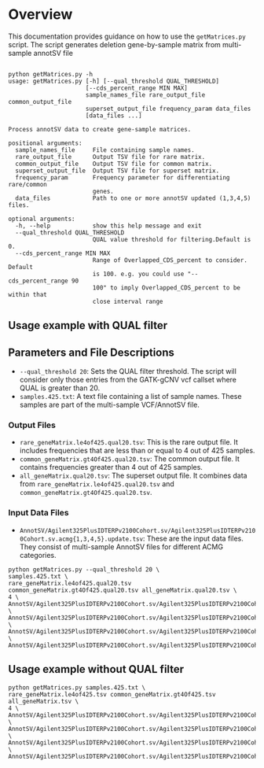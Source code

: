 # Overview

This documentation provides guidance on how to use the `getMatrices.py` script. The script generates deletion gene-by-sample matrix from  multi-sample annotSV file
 
```
 
python getMatrices.py -h
usage: getMatrices.py [-h] [--qual_threshold QUAL_THRESHOLD]
                      [--cds_percent_range MIN MAX]
                      sample_names_file rare_output_file common_output_file
                      superset_output_file frequency_param data_files
                      [data_files ...]

Process annotSV data to create gene-sample matrices.

positional arguments:
  sample_names_file     File containing sample names.
  rare_output_file      Output TSV file for rare matrix.
  common_output_file    Output TSV file for common matrix.
  superset_output_file  Output TSV file for superset matrix.
  frequency_param       Frequency parameter for differentiating rare/common
                        genes.
  data_files            Path to one or more annotSV updated (1,3,4,5) files.

optional arguments:
  -h, --help            show this help message and exit
  --qual_threshold QUAL_THRESHOLD
                        QUAL value threshold for filtering.Default is 0.
  --cds_percent_range MIN MAX
                        Range of Overlapped_CDS_percent to consider. Default
                        is 100. e.g. you could use "--cds_percent_range 90
                        100" to imply Overlapped_CDS_percent to be within that
                        close interval range

```
## Usage example with **QUAL** filter

## Parameters and File Descriptions

- `--qual_threshold 20`: Sets the QUAL filter threshold. The script will consider only those entries from the GATK-gCNV vcf callset where QUAL is greater than 20.
- `samples.425.txt`: A text file containing a list of sample names. These samples are part of the multi-sample VCF/AnnotSV file.

### Output Files

- `rare_geneMatrix.le4of425.qual20.tsv`: This is the rare output file. It includes frequencies that are less than or equal to 4 out of 425 samples.
- `common_geneMatrix.gt4Of425.qual20.tsv`: The common output file. It contains frequencies greater than 4 out of 425 samples.
- `all_geneMatrix.qual20.tsv`: The superset output file. It combines data from `rare_geneMatrix.le4of425.qual20.tsv` and `common_geneMatrix.gt4Of425.qual20.tsv`.

### Input Data Files

- `AnnotSV/Agilent325PlusIDTERPv2100Cohort.sv/Agilent325PlusIDTERPv2100Cohort.sv.acmg{1,3,4,5}.update.tsv`: These are the input data files. They consist of multi-sample AnnotSV files for different ACMG categories.


```
python getMatrices.py --qual_threshold 20 \
samples.425.txt \
rare_geneMatrix.le4of425.qual20.tsv common_geneMatrix.gt4Of425.qual20.tsv all_geneMatrix.qual20.tsv \
4 \
AnnotSV/Agilent325PlusIDTERPv2100Cohort.sv/Agilent325PlusIDTERPv2100Cohort.sv.acmg1.update.tsv \
AnnotSV/Agilent325PlusIDTERPv2100Cohort.sv/Agilent325PlusIDTERPv2100Cohort.sv.acmg3.update.tsv \
AnnotSV/Agilent325PlusIDTERPv2100Cohort.sv/Agilent325PlusIDTERPv2100Cohort.sv.acmg4.update.tsv \
AnnotSV/Agilent325PlusIDTERPv2100Cohort.sv/Agilent325PlusIDTERPv2100Cohort.sv.acmg5.update.tsv
```

## Usage example without **QUAL** filter

```
python getMatrices.py samples.425.txt \
rare_geneMatrix.le4of425.tsv common_geneMatrix.gt4Of425.tsv all_geneMatrix.tsv \
4 \
AnnotSV/Agilent325PlusIDTERPv2100Cohort.sv/Agilent325PlusIDTERPv2100Cohort.sv.acmg1.update.tsv \
AnnotSV/Agilent325PlusIDTERPv2100Cohort.sv/Agilent325PlusIDTERPv2100Cohort.sv.acmg3.update.tsv \
AnnotSV/Agilent325PlusIDTERPv2100Cohort.sv/Agilent325PlusIDTERPv2100Cohort.sv.acmg4.update.tsv \
AnnotSV/Agilent325PlusIDTERPv2100Cohort.sv/Agilent325PlusIDTERPv2100Cohort.sv.acmg5.update.tsv
```


